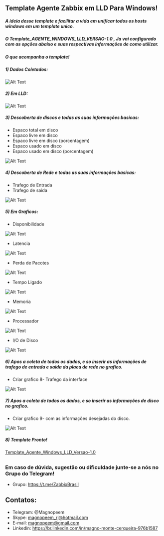 

##                                     Template Agente Zabbix em LLD Para Windows!

##### A ideia desse template e facilitar a vida em unificar todos os hosts windows em um template unico.

##### O Template_AGENTE_WINDOWS_LLD_VERSAO-1.0 , Ja vai configurado com as opções abaixo e suas respectivas informações de como utilizar.


##### O que acompanha o template!


##### 1) Dados Coletados:

![Alt Text](https://github.com/magnopeem/Templates_zabbix_3.2/blob/master/src/img/windows_lld_01.PNG)

##### 2) Em LLD:

![Alt Text](https://github.com/magnopeem/Templates_zabbix_3.2/blob/master/src/img/windows_lld_02.PNG)


##### 3) Descoberta de discos e todas as suas informações basicas:

* Espaco total em disco 
* Espaco livre em disco 
* Espaco livre em disco (porcentagem)
* Espaco usado em disco
* Espaco usado em disco (porcentagem)

![Alt Text](https://github.com/magnopeem/Templates_zabbix_3.2/blob/master/src/img/windows_lld_03.PNG)


##### 4) Descoberta de Rede e todas as suas informações basicas:

* Trafego de Entrada
* Trafego de saida

![Alt Text](https://github.com/magnopeem/Templates_zabbix_3.2/blob/master/src/img/windows_lld_04.PNG)


##### 5) Em Graficos:

* Disponibilidade

![Alt Text](https://github.com/magnopeem/Templates_zabbix_3.2/blob/master/src/img/windows_lld_05.PNG)


* Latencia

![Alt Text](https://github.com/magnopeem/Templates_zabbix_3.2/blob/master/src/img/windows_lld_06.PNG)

* Perda de Pacotes

![Alt Text](https://github.com/magnopeem/Templates_zabbix_3.2/blob/master/src/img/windows_lld_07.PNG)

* Tempo Ligado

![Alt Text](https://github.com/magnopeem/Templates_zabbix_3.2/blob/master/src/img/windows_lld_08.PNG)

* Memoria

![Alt Text](https://github.com/magnopeem/Templates_zabbix_3.2/blob/master/src/img/windows_lld_09.PNG)

* Processador

![Alt Text](https://github.com/magnopeem/Templates_zabbix_3.2/blob/master/src/img/windows_lld_10.PNG)

* I/O de Disco

![Alt Text](https://github.com/magnopeem/Templates_zabbix_3.2/blob/master/src/img/windows_lld_11.PNG)

##### 6) Apos a coleta de todos os dados, e so inserir as informações de trafego de entrada e saida da placa de rede no grafico.

* Criar grafico 8- Trafego da interface

![Alt Text](https://github.com/magnopeem/Templates_zabbix_3.2/blob/master/src/img/windows_lld_12.PNG)

##### 7) Apos a coleta de todos os dados, e so inserir as informações de disco no grafico.

* Criar grafico 9- com as informações desejadas do disco.

![Alt Text](https://github.com/magnopeem/Templates_zabbix_3.2/blob/master/src/img/windows_lld_13.PNG)


##### 8) Template Pronto!

[Template_Agente_Windows_LLD_Versao-1.0](https://github.com/MagnoMonteCerqueira/Zabbix/tree/master/Zabbix_3.2/Windows)

##
### Em caso de dúvida, sugestão ou dificuldade junte-se a nós no Grupo do Telegram!

* Grupo: https://t.me/ZabbixBrasil 

## Contatos:


* Telegram: @Magnopeem
* Skype: magnopeem_rj@hotmail.com
* E-mail: magnopeem@gmail.com
* Linkedin: https://br.linkedin.com/in/magno-monte-cerqueira-976b1587



